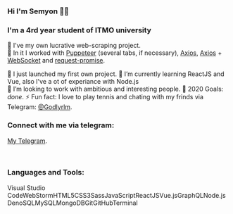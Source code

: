 ### Hi I'm Semyon 👨‍💻

### I'm a 4rd year student of ITMO university 

🤑 I've my own lucrative web-scraping project. <br/>
🤖 In it I worked with [Puppeteer](https://pptr.dev/) (several tabs, if necessary), [Axios](https://github.com/axios/axios), [Axios](https://github.com/axios/axios) + [WebSocket](https://www.websocket.org/echo.html) and [request-promise](https://github.com/request/request-promise-native). <br/>

🔭 I just launched my first own project. 
🌱 I’m currently learning ReactJS and Vue, also I've a ot of experiance with Node.js   
👯 I’m looking to work with ambitious and interesting people. 
🥅 2020 Goals: _done_. 
⚡ Fun fact: I love to play tennis and chating with my frinds via Telegram: [@Godlyrlm](https://t.me/Godlyrlm). 

### Connect with me via telegram:

[My Telegram](https://t.me/Godlyrlm). 

<br />

### Languages and Tools:

Visual Studio CodeWebStormHTML5CSS3SassJavaScriptReactJSVue.jsGraphQLNode.jsDenoSQLMySQLMongoDBGitGitHubTerminal

